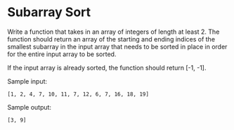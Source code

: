 # Subarray Sort

Write a function that takes in an array of integers of length at least 2.
The function should return an array of the starting and ending indices of the
smallest subarray in the input array that needs to be sorted in place in order
for the entire input array to be sorted.

If the input array is already sorted, the function should return [-1, -1].

Sample input:
```
[1, 2, 4, 7, 10, 11, 7, 12, 6, 7, 16, 18, 19]
```

Sample output:
```
[3, 9]
```